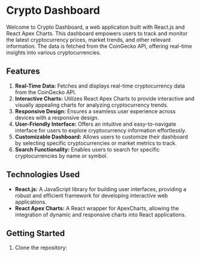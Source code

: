 # Crypto Dashboard

Welcome to Crypto Dashboard, a web application built with React.js and React Apex Charts. This dashboard empowers users to track and monitor the latest cryptocurrency prices, market trends, and other relevant information. The data is fetched from the CoinGecko API, offering real-time insights into various cryptocurrencies.

## Features

1. **Real-Time Data:** Fetches and displays real-time cryptocurrency data from the CoinGecko API.
2. **Interactive Charts:** Utilizes React Apex Charts to provide interactive and visually appealing charts for analyzing cryptocurrency trends.
3. **Responsive Design:** Ensures a seamless user experience across devices with a responsive design.
4. **User-Friendly Interface:** Offers an intuitive and easy-to-navigate interface for users to explore cryptocurrency information effortlessly.
5. **Customizable Dashboard:** Allows users to customize their dashboard by selecting specific cryptocurrencies or market metrics to track.
6. **Search Functionality:** Enables users to search for specific cryptocurrencies by name or symbol.

## Technologies Used

- **React.js:** A JavaScript library for building user interfaces, providing a robust and efficient framework for developing interactive web applications.
- **React Apex Charts:** A React wrapper for ApexCharts, allowing the integration of dynamic and responsive charts into React applications.

## Getting Started

1. Clone the repository:
